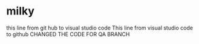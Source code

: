 # milky
this line from git hub to  visual studio code
This line from visual studio code to github
CHANGED THE CODE FOR QA BRANCH
